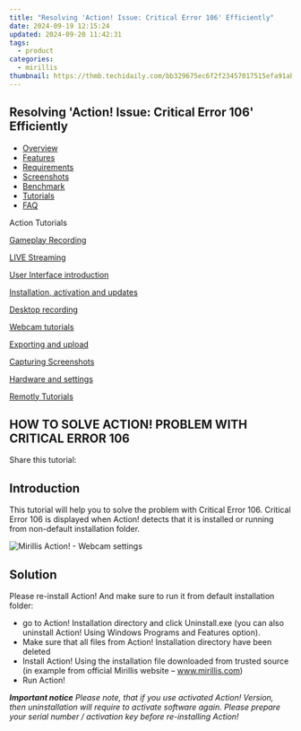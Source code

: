 ```yaml
---
title: "Resolving 'Action! Issue: Critical Error 106' Efficiently"
date: 2024-09-19 12:15:24
updated: 2024-09-20 11:42:31
tags:
  - product
categories:
  - mirillis
thumbnail: https://thmb.techidaily.com/bb329675ec6f2f23457017515efa91abef31819e6a3a7e2a32d3770666fdecc3.jpg
---
```


## Resolving 'Action! Issue: Critical Error 106' Efficiently

* [Overview](https://tools.techidaily.com/mirillis/products/)
* [Features](https://tools.techidaily.com/mirillis/products/)
* [Requirements](https://tools.techidaily.com/mirillis/products/)
* [Screenshots](https://tools.techidaily.com/mirillis/products/)
* [Benchmark](https://tools.techidaily.com/mirillis/products/)
* [Tutorials](https://tools.techidaily.com/mirillis/products/)
* [FAQ](https://tools.techidaily.com/mirillis/products/)

Action Tutorials

[Gameplay Recording](https://tools.techidaily.com/mirillis/products/) 

[LIVE Streaming](https://tools.techidaily.com/mirillis/products/) 

[User Interface introduction](https://tools.techidaily.com/mirillis/products/) 

[Installation, activation and updates](https://tools.techidaily.com/mirillis/products/) 

[Desktop recording](https://tools.techidaily.com/mirillis/products/) 

[Webcam tutorials](https://tools.techidaily.com/mirillis/products/) 

[Exporting and upload](https://tools.techidaily.com/mirillis/products/) 

[Capturing Screenshots](https://tools.techidaily.com/mirillis/products/) 

[Hardware and settings](https://tools.techidaily.com/mirillis/products/) 

[Remotly Tutorials](https://remotly.com/tutorials/getting-started-with-remotly-for-windows-pc) 

## HOW TO SOLVE ACTION! PROBLEM WITH CRITICAL ERROR 106

  
 Share this tutorial:

## Introduction

 This tutorial will help you to solve the problem with Critical Error 106\. Critical Error 106 is displayed when Action! detects that it is installed or running from non-default installation folder.

![Mirillis Action! - Webcam settings](https://mirillis.com/res/old/gfx/tutorials/errors/mirillis-action-critical-error-106.jpg "Action! Webcam Settings") 

## Solution

Please re-install Action! And make sure to run it from default installation folder:

* go to Action! Installation directory and click Uninstall.exe (you can also uninstall Action! Using Windows Programs and Features option).
* Make sure that all files from Action! Installation directory have been deleted
* Install Action! Using the installation file downloaded from trusted source (in example from official Mirillis website – www.mirillis.com)
* Run Action!
  
_**Important notice**_ 
 _Please note, that if you use activated Action! Version, then uninstallation will require to activate software again. Please prepare your serial number / activation key before re-installing Action!_

<ins class="adsbygoogle"
     style="display:block"
     data-ad-format="autorelaxed"
     data-ad-client="ca-pub-7571918770474297"
     data-ad-slot="1223367746"></ins>



<ins class="adsbygoogle"
     style="display:block"
     data-ad-client="ca-pub-7571918770474297"
     data-ad-slot="8358498916"
     data-ad-format="auto"
     data-full-width-responsive="true"></ins>
